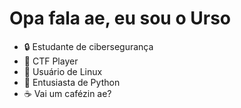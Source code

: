 # Opa fala ae, eu sou o Urso

- 🔒 Estudante de cibersegurança
- 🏁 CTF Player
- 🐧 Usuário de Linux
- 🐍 Entusiasta de Python
- ☕ Vai um cafézin ae?
